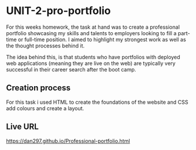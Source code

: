 # UNIT-2-pro-portfolio

For this weeks homework, the task at hand was to create a professional portfolio showcasing my skills and talents to employers looking to fill a part-time or full-time position. I aimed to highlight my strongest work as well as the thought processes behind it.

The idea behind this, is that students who have portfolios with deployed web applications (meaning they are live on the web) are typically very successful in their career search after the boot camp.

## Creation process

For this task i used HTML to create the foundations of the website and CSS add colours and create a layout. 

## Live URL

https://dan297.github.io/Professional-portfolio.html

